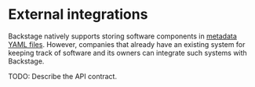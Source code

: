 # External integrations

Backstage natively supports storing software components in
[metadata YAML files](descriptor-format.md). However, companies that already
have an existing system for keeping track of software and its owners can
integrate such systems with Backstage.

TODO: Describe the API contract.
